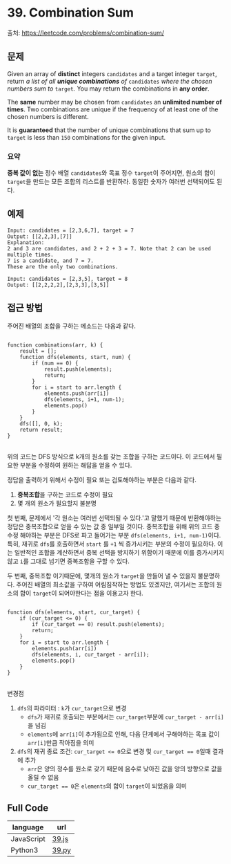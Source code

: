 # 39. Combination Sum
출처: https://leetcode.com/problems/combination-sum/

## 문제

Given an array of  **distinct**  integers  `candidates`  and a target integer  `target`, return  _a list of all  **unique combinations**  of_ `candidates` _where the chosen numbers sum to_ `target`_._  You may return the combinations in  **any order**.

The  **same**  number may be chosen from  `candidates`  an  **unlimited number of times**. Two combinations are unique if the frequency of at least one of the chosen numbers is different.

It is  **guaranteed**  that the number of unique combinations that sum up to  `target`  is less than  `150`  combinations for the given input.

### 요약
**중복 값이 없는** 정수 배열 `candidates`와 목표 정수 `target`이 주어지면, 원소의 합이 `target`을 만드는 모든 조합의 리스트를 반환하라. 동일한 숫자가 여러번 선택되어도 된다.

## 예제
```
Input: candidates = [2,3,6,7], target = 7
Output: [[2,2,3],[7]]
Explanation:
2 and 3 are candidates, and 2 + 2 + 3 = 7. Note that 2 can be used multiple times.
7 is a candidate, and 7 = 7.
These are the only two combinations.
```
```
Input: candidates = [2,3,5], target = 8
Output: [[2,2,2,2],[2,3,3],[3,5]]
```

## 접근 방법

주어진 배열의 조합을 구하는 메소드는 다음과 같다.
<pre>
<code>
function combinations(arr, k) {
	result = [];
	function dfs(elements, start, num) {
		if (num == 0) {
			result.push(elements);
			return;
		}
		for i = start to arr.length {
			elements.push(arr[i])
			dfs(elements, i+1, num-1);
			elements.pop()
		}
	}
	dfs([], 0, k);
	return result;
}
</code>
</pre>
위의 코드는 DFS 방식으로 k개의 원소를 갖는 조합을 구하는 코드이다. 이 코드에서 필요한 부분을 수정하여 원하는 해답을 얻을 수 있다.

정답을 출력하기 위해서 수정이 필요 또는 검토해야하는 부분은 다음과 같다.
1. **중복조합**을 구하는 코드로 수정이 필요
2. 몇 개의 원소가 필요할지 불분명

첫 번째, 문제에서 '각 원소는 여러번 선택되될 수 있다.'고 말했기 때문에 반환해야하는 정답은 중복조합으로 얻을 수 있는 값 중 일부일 것이다. 중복조합을 위해 위의 코드 중 수정 해야하는 부분은 DFS로 파고 들어가는 부분 `dfs(elements, i+1, num-1)`이다. 특히, 재귀로 `dfs`를 호출하면서 `start` 를 `+1` 씩 증가시키는 부분의 수정이 필요하다. 이는 일반적인 조합을 계산하면서 중복 선택을 방지하기 위함이기 때문에 이를 증가시키지 않고 `i`를 그대로 넘기면 중복조합을 구할 수 있다.

두 번째, 중복조합 이기때문에, 몇개의 원소가 `target`을 만들어 낼 수 있을지 불분명하다. 주어진 배열의 최소값을 구하여 어림짐작하는 방법도 있겠지만, 여기서는 조합의 원소의 합이 `target`이 되어야한다는 점을 이용고자 한다.
<pre>
<code>
function dfs(elements, start, cur_target) {
	if (cur_target <= 0) {
		if (cur_target == 0) result.push(elements);
		return;
	}
	for i = start to arr.length {
		elements.push(arr[i])
		dfs(elements, i, cur_target - arr[i]);
		elements.pop()
	}
}
</code>
</pre>
변경점
1. `dfs`의 파라미터 : `k`가  `cur_target`으로 변경
	- `dfs`가 재귀로 호출되는 부분에서는 `cur_target`부분에 `cur_target - arr[i]`을 넘김
	- `elements`에 `arr[i]`이 추가됨으로 인해, 다음 단계에서 구해야하는 목표 값이 `arr[i]`만큼 작아짐을 의미
2. `dfs`의 재귀 종료 조건: `cur_target <= 0`으로 변경 및 `cur_target == 0`일때 결과에 추가
	- `arr`은 양의 정수를 원소로 갖기 때문에 음수로 낮아진 값을 양의 방향으로 값을 올릴 수 없음
	- `cur_target == 0`은 `elements`의 합이 `target`이 되었음을 의미

</code>
</pre>

## Full Code
|language|url|
|--------|---|
|JavaScript|[39.js](https://github.com/opwe37/Algorithm-Study/blob/master/LeetCode/src/39.js)|
|Python3|[39.py](https://github.com/opwe37/Algorithm-Study/blob/master/LeetCode/src/39.py)|
